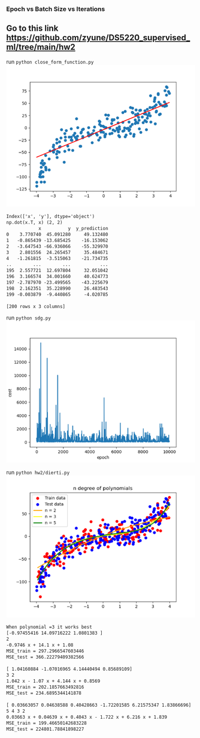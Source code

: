 ### Epoch vs Batch Size vs Iterations

## Go to this link https://github.com/zyune/DS5220_supervised_ml/tree/main/hw2

run `python close_form_function.py `
![output](a.png)

```
Index(['x', 'y'], dtype='object')
np.dot(x.T, x) (2, 2)
            x          y  y_prediction
0    3.770740  45.091280     49.132480
1   -0.865439 -13.685425    -16.153062
2   -3.647543 -66.936066    -55.329970
3    2.801556  24.265457     35.484671
4   -1.261815  -3.515063    -21.734735
..        ...        ...           ...
195  2.557721  12.697804     32.051042
196  3.166574  34.001660     40.624773
197 -2.787970 -23.499565    -43.225679
198  2.162351  35.228990     26.483543
199 -0.003879  -9.440865     -4.020785

[200 rows x 3 columns]
```

run `python sdg.py `
![output](b.png)

run `python hw2/dierti.py`
![output](2.png)

```
When polynomial =3 it works best
[-0.97455416 14.09716222 1.0801383 ]
2
-0.9746 x + 14.1 x + 1.08
MSE_train = 297.2966547603446
MSE_test = 366.22279409382566

[ 1.04160884 -1.07016965 4.14440494 0.85689109]
3 2
1.042 x - 1.07 x + 4.144 x + 0.8569
MSE_train = 202.1857663492816
MSE_test = 234.6895344141878

[ 0.03663057 0.04638588 0.40428663 -1.72201585 6.21575347 1.83866696]
5 4 3 2
0.03663 x + 0.04639 x + 0.4043 x - 1.722 x + 6.216 x + 1.839
MSE_train = 199.46650142683228
MSE_test = 224801.78841898227
```

